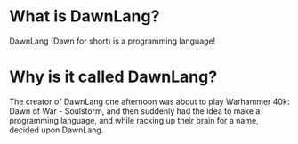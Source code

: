 # What is DawnLang?  
DawnLang (Dawn for short) is a programming language!   
# Why is it called DawnLang?  
The creator of DawnLang one afternoon was about to play Warhammer 40k: Dawn of War - Soulstorm, and then suddenly had the idea to make a programming language, and while racking up their brain for a name, decided upon DawnLang.
